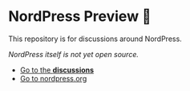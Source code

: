 # NordPress Preview 🌟

This repository is for discussions around NordPress.

_NordPress itself is not yet open source._

- [Go to the **discussions**](https://github.com/yandeu/nordpress_preview/discussions)
- [Go to nordpress.org](http://nordpress.org)
 
